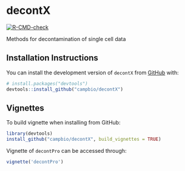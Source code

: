 
<!-- README.md is generated from README.Rmd. Please edit that file -->

# decontX

<!-- badges: start -->

[![R-CMD-check](https://github.com/campbio/decontX/actions/workflows/R-CMD-check.yaml/badge.svg)](https://github.com/campbio/decontX/actions/workflows/R-CMD-check.yaml)
<!-- badges: end -->

Methods for decontamination of single cell data

## Installation Instructions

You can install the development version of `decontX` from
[GitHub](https://github.com/) with:

``` r
# install.packages("devtools")
devtools::install_github("campbio/decontX")
```

## Vignettes

To build vignette when installing from GitHub:

``` r
library(devtools)
install_github("campbio/decontX", build_vignettes = TRUE)
```

Vignette of `decontPro` can be accessed through:

``` r
vignette('decontPro')
```
